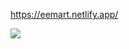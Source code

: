 https://eemart.netlify.app/

![](https://github.com/mahrokh-sadro/myEmart-backend/blob/master/3gif.gif)
